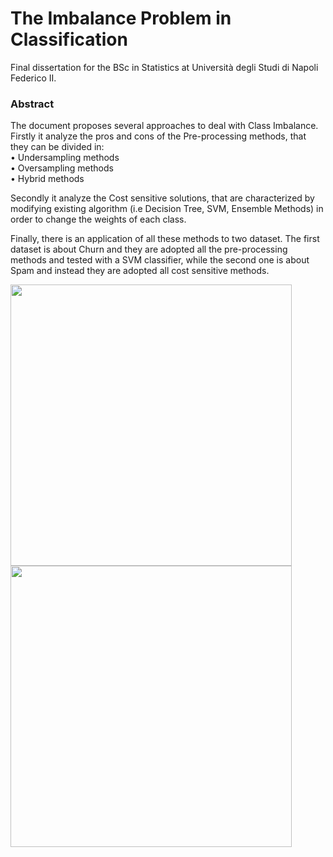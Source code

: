 # The Imbalance Problem in Classification

Final dissertation for the BSc in Statistics at Università degli Studi di Napoli Federico II.

### Abstract

The document proposes several approaches to deal with Class Imbalance. Firstly it analyze the pros and cons of the Pre-processing methods, that  they can be divided in: \
• Undersampling methods \
• Oversampling methods \
• Hybrid methods 

Secondly it analyze the Cost sensitive solutions, that are characterized by modifying existing algorithm (i.e Decision Tree, SVM, Ensemble Methods) in order to change the weights of each class. 

Finally, there is an application of all these methods to two dataset. The first dataset is about Churn and they are adopted all the pre-processing methods and tested with a SVM classifier,
while the second one is about Spam and instead they are adopted all cost sensitive methods.


<p float="left">
  <img src="https://user-images.githubusercontent.com/103529789/185748328-c458b20e-7ba0-4381-a304-80ba40898faa.jpeg" width="450"/>
  <img src="https://user-images.githubusercontent.com/103529789/185748409-f9f23d66-46dc-4a36-bc13-e7f199ef0dce.png" width="450"/> 
</p>

